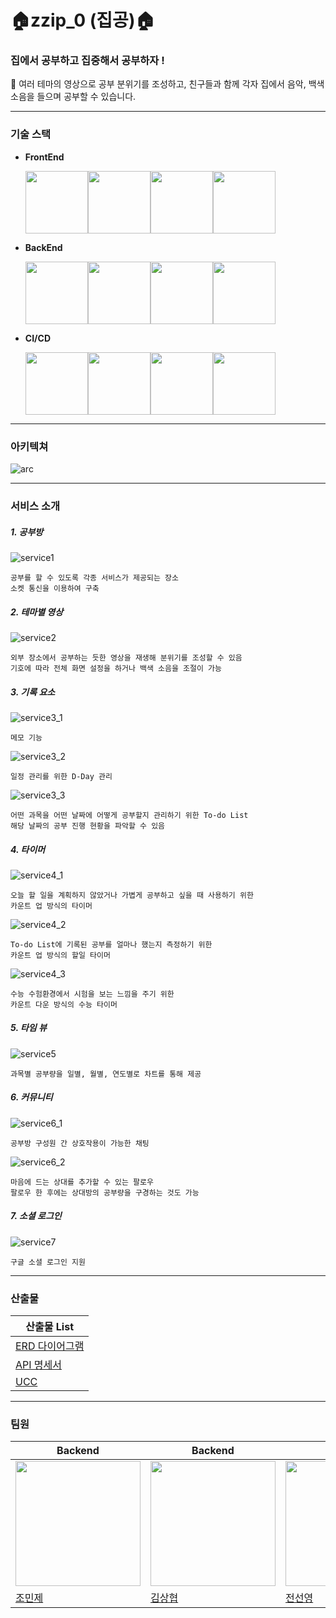 # 🏠zzip_0 (집공)🏠

### 집에서 공부하고 집중해서 공부하자 !

<aside>
📝 여러 테마의 영상으로 공부 분위기를 조성하고, 친구들과 함께 각자 집에서 음악, 백색소음을 들으며 공부할 수 있습니다.

</aside>

---

### 기술 스택

- **FrontEnd**
    
    <div style="display: flex; align-items: flex-start;"><img src="https://techstack-generator.vercel.app/js-icon.svg" width="100" height="100"><img src="https://techstack-generator.vercel.app/react-icon.svg" width="100" height="100"><img src="https://user-images.githubusercontent.com/97645988/204680807-b216ff75-fc41-4f1d-993e-3444a6a07c30.png" height="100" fill="white"><img src="https://user-images.githubusercontent.com/97645988/204681031-031d467c-1736-4e62-850c-55dbfffee84f.png" height="100" fill="white"></div>

- **BackEnd**
    
    <div style="display: flex; align-items: flex-start;"><img src="https://techstack-generator.vercel.app/java-icon.svg" width="100" height="100"><img src="https://img1.daumcdn.net/thumb/R1280x0/?scode=mtistory2&fname=https%3A%2F%2Fblog.kakaocdn.net%2Fdn%2FSn2Dj%2Fbtq0nPrl873%2FACS7qrimAoVuTS8oriAnv0%2Fimg.jpg" width="100" height="100"><img src="https://techstack-generator.vercel.app/restapi-icon.svg" width="100" height="100"><img src="https://mariadb.com/wp-content/uploads/2019/11/mariadb-horizontal-blue.svg" width="100" height="100"></div>
    
- **CI/CD**
    
    <div style="display: flex; align-items: flex-start;"><img src="https://techstack-generator.vercel.app/docker-icon.svg" width="100" height="100"><img src="https://techstack-generator.vercel.app/nginx-icon.svg" width="100" height="100"><img src="https://techstack-generator.vercel.app/aws-icon.svg" width="100" height="100"><img src="https://upload.wikimedia.org/wikipedia/commons/thumb/e/e9/Jenkins_logo.svg/339px-Jenkins_logo.svg.png?20120629215426" width="100" height="100"></div>
    

---

### 아키텍쳐

![arc](./images/arc.png)

---

### 서비스 소개

##### 1. 공부방

![service1](./images/service1.png)

```
공부를 할 수 있도록 각종 서비스가 제공되는 장소
소켓 통신을 이용하여 구축
```

##### 2. 테마별 영상

![service2](./images/service2.gif)

```
외부 장소에서 공부하는 듯한 영상을 재생해 분위기를 조성할 수 있음
기호에 따라 전체 화면 설정을 하거나 백색 소음을 조절이 가능
```

##### 3. 기록 요소

![service3_1](./images/service3_1.png)

```
메모 기능
```

![service3_2](./images/service3_2.gif)

```
일정 관리를 위한 D-Day 관리
```

![service3_3](./images/service3_3.gif)

```
어떤 과목을 어떤 날짜에 어떻게 공부할지 관리하기 위한 To-do List
해당 날짜의 공부 진행 현황을 파악할 수 있음
```

##### 4. 타이머

![service4_1](./images/service4_1.gif)

```
오늘 할 일을 계획하지 않았거나 가볍게 공부하고 싶을 때 사용하기 위한
카운트 업 방식의 타이머
```

![service4_2](./images/service4_2.gif)

```
To-do List에 기록된 공부를 얼마나 했는지 측정하기 위한
카운트 업 방식의 할일 타이머
```

![service4_3](./images/service4_3.gif)

```
수능 수험환경에서 시험을 보는 느낌을 주기 위한
카운트 다운 방식의 수능 타이머
```

##### 5. 타임 뷰

![service5](./images/service5.gif)

```
과목별 공부량을 일별, 월별, 연도별로 차트를 통해 제공
```

##### 6. 커뮤니티

![service6_1](./images/service6_1.gif)

```
공부방 구성원 간 상호작용이 가능한 채팅
```

![service6_2](./images/service6_2.gif)

```
마음에 드는 상대를 추가할 수 있는 팔로우
팔로우 한 후에는 상대방의 공부량을 구경하는 것도 가능
```

##### 7. 소셜 로그인

![service7](./images/service7.png)

```
구글 소셜 로그인 지원
```

---

### 산출물
|산출물 List|
|---|
| [ERD 다이어그램](./images/erd.png) |
| [API 명세서](https://www.notion.so/a57d17b4d2d9440abc3dc749c44cb123?v=e12053c9c3454bb28a9211ff8c967b19) |
| [UCC](./images/talkv_high.mp4) |

---

### 팀원

| Backend | Backend | Backend | Frontend | Frontend |
| --- | --- | --- | --- | --- |
| <img src="https://github.com/minje0204.png" width="200"> | <img src="https://github.com/rotter9027.png" width="200"> | <img src="https://github.com/sally2596.png" width="200">| <img src="https://github.com/2riing.png" width="200"> | <img src="https://github.com/zzz0105.png" width="200">|
| [조민제](https://github.com/minje0204)| [김상협](https://github.com/rotter9027) | [전선영](https://github.com/sally2596) | [염수홍](https://github.com/2riing) | [정지은](https://github.com/zzz0105) |
